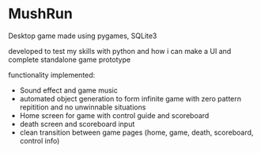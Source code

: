 # MushRun
Desktop game made using pygames, SQLite3

developed to test my skills with python and how i can make a UI and complete standalone game prototype

functionality implemented:
  - Sound effect and game music
  - automated object generation to form infinite game with zero pattern repitition and no unwinnable situations
  - Home screen for game with control guide and scoreboard
  - death screen and scoreboard input
  - clean transition between game pages (home, game, death, scoreboard, control info)
